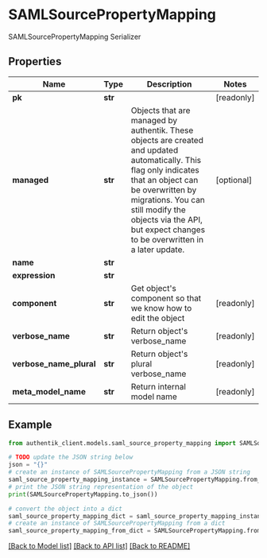# SAMLSourcePropertyMapping

SAMLSourcePropertyMapping Serializer

## Properties

Name | Type | Description | Notes
------------ | ------------- | ------------- | -------------
**pk** | **str** |  | [readonly] 
**managed** | **str** | Objects that are managed by authentik. These objects are created and updated automatically. This flag only indicates that an object can be overwritten by migrations. You can still modify the objects via the API, but expect changes to be overwritten in a later update. | [optional] 
**name** | **str** |  | 
**expression** | **str** |  | 
**component** | **str** | Get object&#39;s component so that we know how to edit the object | [readonly] 
**verbose_name** | **str** | Return object&#39;s verbose_name | [readonly] 
**verbose_name_plural** | **str** | Return object&#39;s plural verbose_name | [readonly] 
**meta_model_name** | **str** | Return internal model name | [readonly] 

## Example

```python
from authentik_client.models.saml_source_property_mapping import SAMLSourcePropertyMapping

# TODO update the JSON string below
json = "{}"
# create an instance of SAMLSourcePropertyMapping from a JSON string
saml_source_property_mapping_instance = SAMLSourcePropertyMapping.from_json(json)
# print the JSON string representation of the object
print(SAMLSourcePropertyMapping.to_json())

# convert the object into a dict
saml_source_property_mapping_dict = saml_source_property_mapping_instance.to_dict()
# create an instance of SAMLSourcePropertyMapping from a dict
saml_source_property_mapping_from_dict = SAMLSourcePropertyMapping.from_dict(saml_source_property_mapping_dict)
```
[[Back to Model list]](../README.md#documentation-for-models) [[Back to API list]](../README.md#documentation-for-api-endpoints) [[Back to README]](../README.md)


